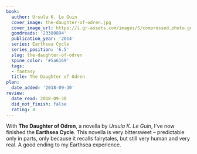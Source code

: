 ```yaml
---
book:
  author: Ursula K. Le Guin
  cover_image: the-daughter-of-odren.jpg
  cover_image_url: https://i.gr-assets.com/images/S/compressed.photo.goodreads.com/books/1422929380l/23380894.jpg
  goodreads: '23380894'
  publication_year: '2014'
  series: Earthsea Cycle
  series_position: '6.5'
  slug: the-daughter-of-odren
  spine_color: '#5a6169'
  tags:
  - fantasy
  title: The Daughter of Odren
plan:
  date_added: '2018-09-30'
review:
  date_read: 2018-09-30
  did_not_finish: false
  rating: 4
---
```


With **The Daughter of Odren**, a novella by *Ursula K. Le Guin*, I've now finished the **Earthsea Cycle**. This novella is very bittersweet – predictable only in parts, only because it recalls fairytales, but still very human and very real. A good ending to my Earthsea experience.
